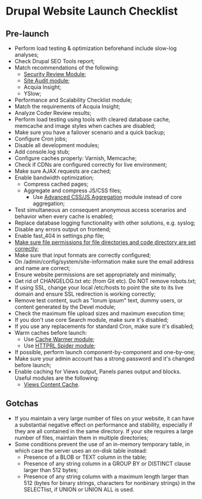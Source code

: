 Drupal Website Launch Checklist
=======================

## Pre-launch ##
- Perform load testing & optimization beforehand include slow-log analyses;
- Check Drupal SEO Tools report;
- Match recommendations of the following:
	- [Security Review Module](https://drupal.org/project/security_review);
    - [Site Audit module](https://drupal.org/project/site_audit);
    - Acquia Insight;
    - YSlow;
- Performance and Scalability Checklist module;
- Match the requirements of Acquia Insight;
- Analyze Coder Review results;
- Perform load testing using tools with cleared database cache, memcache and image styles when caches are disabled;
- Make sure you have a failover scenario and a quick backup;
- Configure Cron jobs;
- Disable all development modules;
- Add console.log stub;
- Configure caches properly: Varnish, Memcache;
- Check if CDNs are configured correctly for live environment;
- Make sure AJAX requests are cached;
- Enable bandwidth optimization;
    - Compress cached pages;
    - Aggregate and compress JS/CSS files;
        - Use [Advanced CSS/JS Aggregation](https://drupal.org/project/advagg) module instead of core aggregation;
- Test simultaneous an consequent anonymous access scenarios and behavior when every cache is enabled;
- Replace database logging functionality with other solutions, e.g. syslog;
- Disable any errors output on frontend;
- Enable fast_404 in settings.php file;
- [Make sure file permissions for file directories and code directory are set correctly](http://drupal.org/node/244924);
- Make sure that input formats are correctly configured;
- On /admin/config/system/site-information make sure the email address and name are correct;
- Ensure website permissions are set appropriately and minimally;
- Get rid of CHANGELOG.txt etc (from Git etc). Do NOT remove robots.txt;
- If using SSL, change your local /etc/hosts to point the site to its live domain and ensure SSL redirection is working correctly;
- Remove test content, such as "lorum ipsum" text, dummy users, or content generated by the Devel module;
- Check the maximum file upload sizes and maximum execution time;
- If you don't use core Search module, make sure it's disabled;
- If you use any replacements for standard Cron, make sure it's disabled;
- Warm caches before launch:
    - Use [Cache Warmer module](https://drupal.org/project/cache_warmer);
    - Use [HTTPRL Spider module](https://drupal.org/project/httprl_spider);
- If possible, perform launch component-by-component and one-by-one;
- Make sure your admin account has a strong password and it's changed before launch;
- Enable caching for Views output, Panels panes output and blocks. Useful modules are the following:
    - [Views Content Cache](https://drupal.org/project/views_content_cache).

## Gotchas ##
- If you maintain a very large number of files on your website, it can have a substantial negative effect on performance and stability, especially if they are all contained in the same directory.  If your site requires a large number of files, maintain them in multiple directories;
- Some conditions prevent the use of an in-memory temporary table, in which case the server uses an on-disk table instead:
	- Presence of a BLOB or TEXT column in the table;
	- Presence of any string column in a GROUP BY or DISTINCT clause larger than 512 bytes;
	- Presence of any string column with a maximum length larger than 512 (bytes for binary strings, characters for nonbinary strings) in the SELECTlist, if UNION or UNION ALL is used.
